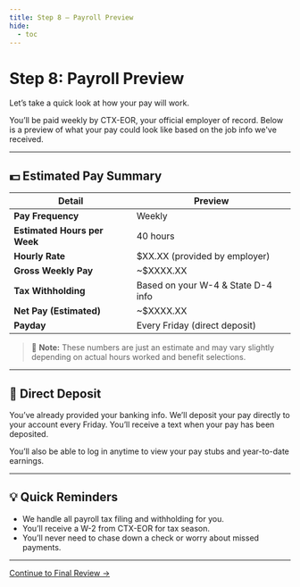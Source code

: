 ```yaml
---
title: Step 8 – Payroll Preview
hide:
  - toc
---
```


# Step 8: Payroll Preview

Let’s take a quick look at how your pay will work.

You’ll be paid weekly by CTX-EOR, your official employer of record. Below is a preview of what your pay could look like based on the job info we've received.

---

## 💵 Estimated Pay Summary

| Detail | Preview |
|--------|---------|
| **Pay Frequency** | Weekly |
| **Estimated Hours per Week** | 40 hours |
| **Hourly Rate** | $XX.XX (provided by employer) |
| **Gross Weekly Pay** | ~$XXXX.XX |
| **Tax Withholding** | Based on your W-4 & State D-4 info |
| **Net Pay (Estimated)** | ~$XXXX.XX |
| **Payday** | Every Friday (direct deposit) |

> 📌 **Note:** These numbers are just an estimate and may vary slightly depending on actual hours worked and benefit selections.

---

## 🏦 Direct Deposit

You’ve already provided your banking info. We’ll deposit your pay directly to your account every Friday. You’ll receive a text when your pay has been deposited.

You’ll also be able to log in anytime to view your pay stubs and year-to-date earnings.

---

## 💡 Quick Reminders

- We handle all payroll tax filing and withholding for you.
- You’ll receive a W-2 from CTX-EOR for tax season.
- You’ll never need to chase down a check or worry about missed payments.

---

[Continue to Final Review →](onboarding-step-9-summary-attestation.md)
